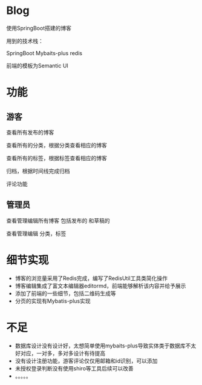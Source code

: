 # Blog
使用SpringBoot搭建的博客

用到的技术栈：

SpringBoot Mybaits-plus redis 

前端的模板为Semantic UI



# 功能

## 游客

查看所有发布的博客

查看所有的分类，根据分类查看相应的博客

查看所有的标签，根据标签查看相应的博客

归档，根据时间线完成归档

评论功能

## 管理员

查看管理编辑所有博客 包括发布的 和草稿的

查看管理编辑 分类，标签 



# 细节实现

- 博客的浏览量采用了Redis完成，编写了RedisUtil工具类简化操作
- 博客编辑集成了富文本编辑器editormd，前端能够解析该内容并给予展示
- 添加了前端的一些细节，包括二维码生成等
- 分页的实现有Mybatis-plus实现

# 不足

- 数据库设计没有设计好，太想简单使用mybaits-plus导致实体类于数据库不太好对应，一对多，多对多设计有待提高
- 没有设计注册功能，游客评论仅仅用邮箱和id识别，可以添加
- 未授权登录判断没有使用shiro等工具后续可以改善
- 。。。。。



